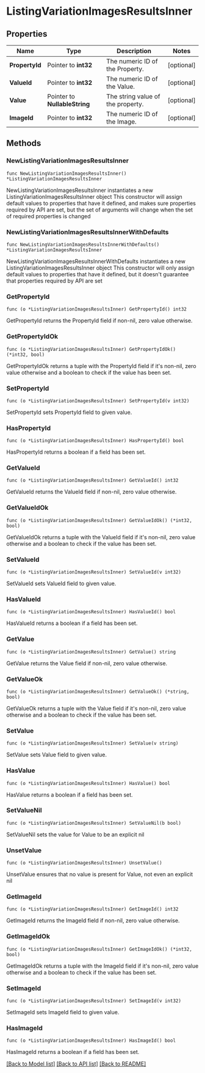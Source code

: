 # ListingVariationImagesResultsInner

## Properties

Name | Type | Description | Notes
------------ | ------------- | ------------- | -------------
**PropertyId** | Pointer to **int32** | The numeric ID of the Property. | [optional] 
**ValueId** | Pointer to **int32** | The numeric ID of the Value. | [optional] 
**Value** | Pointer to **NullableString** | The string value of the property. | [optional] 
**ImageId** | Pointer to **int32** | The numeric ID of the Image. | [optional] 

## Methods

### NewListingVariationImagesResultsInner

`func NewListingVariationImagesResultsInner() *ListingVariationImagesResultsInner`

NewListingVariationImagesResultsInner instantiates a new ListingVariationImagesResultsInner object
This constructor will assign default values to properties that have it defined,
and makes sure properties required by API are set, but the set of arguments
will change when the set of required properties is changed

### NewListingVariationImagesResultsInnerWithDefaults

`func NewListingVariationImagesResultsInnerWithDefaults() *ListingVariationImagesResultsInner`

NewListingVariationImagesResultsInnerWithDefaults instantiates a new ListingVariationImagesResultsInner object
This constructor will only assign default values to properties that have it defined,
but it doesn't guarantee that properties required by API are set

### GetPropertyId

`func (o *ListingVariationImagesResultsInner) GetPropertyId() int32`

GetPropertyId returns the PropertyId field if non-nil, zero value otherwise.

### GetPropertyIdOk

`func (o *ListingVariationImagesResultsInner) GetPropertyIdOk() (*int32, bool)`

GetPropertyIdOk returns a tuple with the PropertyId field if it's non-nil, zero value otherwise
and a boolean to check if the value has been set.

### SetPropertyId

`func (o *ListingVariationImagesResultsInner) SetPropertyId(v int32)`

SetPropertyId sets PropertyId field to given value.

### HasPropertyId

`func (o *ListingVariationImagesResultsInner) HasPropertyId() bool`

HasPropertyId returns a boolean if a field has been set.

### GetValueId

`func (o *ListingVariationImagesResultsInner) GetValueId() int32`

GetValueId returns the ValueId field if non-nil, zero value otherwise.

### GetValueIdOk

`func (o *ListingVariationImagesResultsInner) GetValueIdOk() (*int32, bool)`

GetValueIdOk returns a tuple with the ValueId field if it's non-nil, zero value otherwise
and a boolean to check if the value has been set.

### SetValueId

`func (o *ListingVariationImagesResultsInner) SetValueId(v int32)`

SetValueId sets ValueId field to given value.

### HasValueId

`func (o *ListingVariationImagesResultsInner) HasValueId() bool`

HasValueId returns a boolean if a field has been set.

### GetValue

`func (o *ListingVariationImagesResultsInner) GetValue() string`

GetValue returns the Value field if non-nil, zero value otherwise.

### GetValueOk

`func (o *ListingVariationImagesResultsInner) GetValueOk() (*string, bool)`

GetValueOk returns a tuple with the Value field if it's non-nil, zero value otherwise
and a boolean to check if the value has been set.

### SetValue

`func (o *ListingVariationImagesResultsInner) SetValue(v string)`

SetValue sets Value field to given value.

### HasValue

`func (o *ListingVariationImagesResultsInner) HasValue() bool`

HasValue returns a boolean if a field has been set.

### SetValueNil

`func (o *ListingVariationImagesResultsInner) SetValueNil(b bool)`

 SetValueNil sets the value for Value to be an explicit nil

### UnsetValue
`func (o *ListingVariationImagesResultsInner) UnsetValue()`

UnsetValue ensures that no value is present for Value, not even an explicit nil
### GetImageId

`func (o *ListingVariationImagesResultsInner) GetImageId() int32`

GetImageId returns the ImageId field if non-nil, zero value otherwise.

### GetImageIdOk

`func (o *ListingVariationImagesResultsInner) GetImageIdOk() (*int32, bool)`

GetImageIdOk returns a tuple with the ImageId field if it's non-nil, zero value otherwise
and a boolean to check if the value has been set.

### SetImageId

`func (o *ListingVariationImagesResultsInner) SetImageId(v int32)`

SetImageId sets ImageId field to given value.

### HasImageId

`func (o *ListingVariationImagesResultsInner) HasImageId() bool`

HasImageId returns a boolean if a field has been set.


[[Back to Model list]](../README.md#documentation-for-models) [[Back to API list]](../README.md#documentation-for-api-endpoints) [[Back to README]](../README.md)


